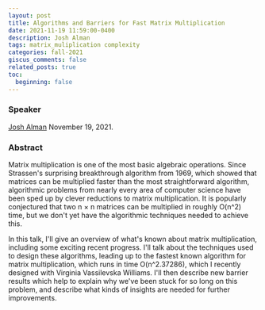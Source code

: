 ```yaml
---
layout: post
title: Algorithms and Barriers for Fast Matrix Multiplication
date: 2021-11-19 11:59:00-0400
description: Josh Alman
tags: matrix_muliplication complexity
categories: fall-2021
giscus_comments: false
related_posts: true
toc:
  beginning: false
---
```


### Speaker 

[Josh Alman](https://joshalman.com)
November 19, 2021. 


### Abstract

Matrix multiplication is one of the most basic algebraic operations. Since Strassen's surprising breakthrough algorithm from 1969, which showed that matrices can be multiplied faster than the most straightforward algorithm, algorithmic problems from nearly every area of computer science have been sped up by clever reductions to matrix multiplication. It is popularly conjectured that two n × n matrices can be multiplied in roughly O(n^2) time, but we don't yet have the algorithmic techniques needed to achieve this.

In this talk, I'll give an overview of what's known about matrix multiplication, including some exciting recent progress. I'll talk about the techniques used to design these algorithms, leading up to the fastest known algorithm for matrix multiplication, which runs in time O(n^2.37286), which I recently designed with Virginia Vassilevska Williams. I'll then describe new barrier results which help to explain why we've been stuck for so long on this problem, and describe what kinds of insights are needed for further improvements.
